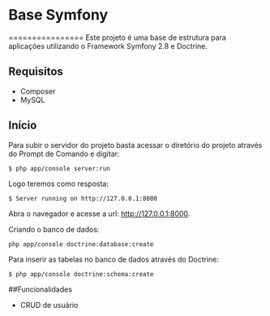 # Base Symfony
================
Este projeto é uma base de estrutura para aplicações utilizando o Framework Symfony 2.8 e Doctrine.

## Requisitos
* Composer
* MySQL

## Início
Para subir o servidor do projeto basta acessar o diretório do projeto através do Prompt de Comando e digitar:
```
$ php app/console server:run
```
Logo teremos como resposta:
```
$ Server running on http://127.0.0.1:8000
```
Abra o navegador e acesse a url: http://127.0.0.1:8000.

Criando o banco de dados:
```
php app/console doctrine:database:create
```

Para inserir as tabelas no banco de dados através do Doctrine:
```
$ php app/console doctrine:schema:create
```

##Funcionalidades
* CRUD de usuário